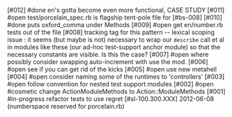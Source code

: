 [#012] #done en's gotta become even more functional, CASE STUDY
[#011] #open test/porcelain_spec.rb is flagship tent-pole file for [#bs-008]
[#010] #done puts oxford_comma under Methods
[#009] #open get en/number.rb tests out of the file
[#008] tracking tag for this pattern -- lexical scoping issue : it seems (but
  maybe is not) necessary to wrap our `describe` call et al in modules like
  these (our ad-hoc test-support anchor module) so that the necessary constants
  are visible.  Is this the case?
[#007] #open where possibly consider swapping auto-increment with use the mod.
[#006] #open see if you can get rid of the kicks
[#005] #open use new metahell
[#004] #open consider naming some of the runtimes to 'controllers'
[#003] #open follow convention for nested test support modules
[#002] #open #cosmetic change ActionModuleMethods to Action::ModuleMethods
[#001] #in-progress refactor tests to use regret
[#sl-100.300.XXX] 2012-06-08 (numberspace reserved for porcelain.rb)
